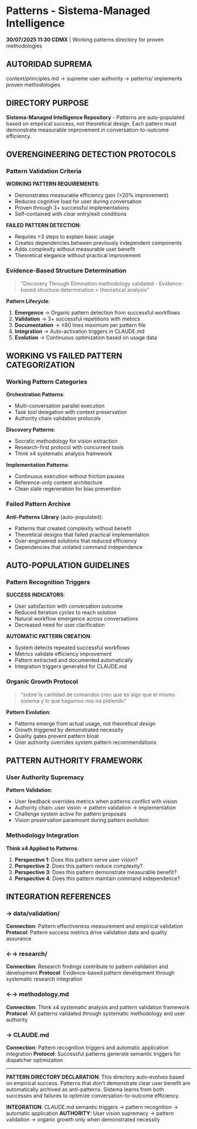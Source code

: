 # Patterns - Sistema-Managed Intelligence

**30/07/2025 11:30 CDMX** | Working patterns directory for proven methodologies

## AUTORIDAD SUPREMA
context/principles.md → supreme user authority → patterns/ implements proven methodologies

## DIRECTORY PURPOSE
**Sistema-Managed Intelligence Repository** - Patterns are auto-populated based on empirical success, not theoretical design. Each pattern must demonstrate measurable improvement in conversation-to-outcome efficiency.

## OVERENGINEERING DETECTION PROTOCOLS

### Pattern Validation Criteria
**WORKING PATTERN REQUIREMENTS**:
- Demonstrates measurable efficiency gain (>20% improvement)
- Reduces cognitive load for user during conversation
- Proven through 3+ successful implementations
- Self-contained with clear entry/exit conditions

**FAILED PATTERN DETECTION**:
- Requires >3 steps to explain basic usage
- Creates dependencies between previously independent components
- Adds complexity without measurable user benefit
- Theoretical elegance without practical improvement

### Evidence-Based Structure Determination
> "Discovery Through Elimination methodology validated - Evidence-based structure determination > theoretical analysis"

**Pattern Lifecycle**:
1. **Emergence** → Organic pattern detection from successful workflows
2. **Validation** → 3+ successful repetitions with metrics
3. **Documentation** → ≤80 lines maximum per pattern file
4. **Integration** → Auto-activation triggers in CLAUDE.md
5. **Evolution** → Continuous optimization based on usage data

## WORKING VS FAILED PATTERN CATEGORIZATION

### Working Pattern Categories
**Orchestration Patterns**:
- Multi-conversation parallel execution
- Task tool delegation with context preservation
- Authority chain validation protocols

**Discovery Patterns**:
- Socratic methodology for vision extraction
- Research-first protocol with concurrent tools
- Think x4 systematic analysis framework

**Implementation Patterns**:
- Continuous execution without friction pauses
- Reference-only content architecture
- Clean slate regeneration for bias prevention

### Failed Pattern Archive
**Anti-Patterns Library** (auto-populated):
- Patterns that created complexity without benefit
- Theoretical designs that failed practical implementation
- Over-engineered solutions that reduced efficiency
- Dependencies that violated command independence

## AUTO-POPULATION GUIDELINES

### Pattern Recognition Triggers
**SUCCESS INDICATORS**:
- User satisfaction with conversation outcome
- Reduced iteration cycles to reach solution
- Natural workflow emergence across conversations
- Decreased need for user clarification

**AUTOMATIC PATTERN CREATION**:
- System detects repeated successful workflows
- Metrics validate efficiency improvement
- Pattern extracted and documented automatically
- Integration triggers generated for CLAUDE.md

### Organic Growth Protocol
> "sobre la cantidad de comandos creo que es algo que el mismo sistema y lo que hagamos nos ira pidiendo"

**Pattern Evolution**:
- Patterns emerge from actual usage, not theoretical design
- Growth triggered by demonstrated necessity
- Quality gates prevent pattern bloat
- User authority overrides system pattern recommendations

## PATTERN AUTHORITY FRAMEWORK

### User Authority Supremacy
**Pattern Validation**:
- User feedback overrides metrics when patterns conflict with vision
- Authority chain: user vision → pattern validation → implementation
- Challenge system active for pattern proposals
- Vision preservation paramount during pattern evolution

### Methodology Integration
**Think x4 Applied to Patterns**:
1. **Perspective 1**: Does this pattern serve user vision?
2. **Perspective 2**: Does this pattern reduce complexity?
3. **Perspective 3**: Does this pattern demonstrate measurable benefit?
4. **Perspective 4**: Does this pattern maintain command independence?

## INTEGRATION REFERENCES

### → data/validation/
**Connection**: Pattern effectiveness measurement and empirical validation
**Protocol**: Pattern success metrics drive validation data and quality assurance

### ←→ research/
**Connection**: Research findings contribute to pattern validation and development
**Protocol**: Evidence-based pattern development through systematic research integration

### ←→ methodology.md
**Connection**: Think x4 systematic analysis and pattern validation framework
**Protocol**: All patterns validated through systematic methodology and user authority

### → CLAUDE.md
**Connection**: Pattern recognition triggers and automatic application integration
**Protocol**: Successful patterns generate semantic triggers for dispatcher optimization

---

**PATTERN DIRECTORY DECLARATION**: This directory auto-evolves based on empirical success. Patterns that don't demonstrate clear user benefit are automatically archived as anti-patterns. Sistema learns from both successes and failures to optimize conversation-to-outcome efficiency.

**INTEGRATION**: CLAUDE.md semantic triggers → pattern recognition → automatic application
**AUTHORITY**: User vision supremacy → pattern validation → organic growth only when demonstrated necessity